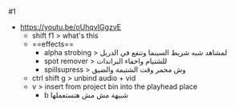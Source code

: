 #1
- https://youtu.be/oUhqvIGgzvE
	- shift f1 > what's this
	- ==effects== 
		- alpha strobing > لمشاهد شبه شريط السينما وتنفع في الدريل
		- spot remover > للشتيام واخفاء البراندات
		- spillsupress > وش محمر وقت الشتيمة والضيق
	- ctrl shift g > unbind audio + vid
	- v > insert from project bin into the playhead place
		- b شبيهة مش مش هتستعملها